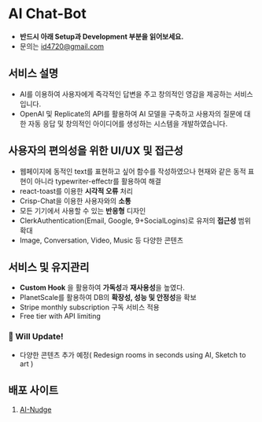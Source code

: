 # AI Chat-Bot

- **반드시 아래 Setup과 Development 부분을 읽어보세요.**
- 문의는 id4720@gmail.com

## 서비스 설명
- AI를 이용하여 사용자에게 즉각적인 답변을 주고 창의적인 영감을 제공하는 서비스입니다.
- OpenAI 및 Replicate의 API를 활용하여 AI 모델을 구축하고 사용자의 질문에 대한 자동 응답 및 창의적인 아이디어를 생성하는 시스템을 개발하였습니다.

## **사용자의 편의성을 위한 UI/UX 및 접근성**
  - 웹페이지에 동적인 text를 표현하고 싶어 함수를 작성하였으나 현재와 같은 동적 표현이 아니라 typewriter-effectr를 활용하여 해결
  - react-toast를 이용한 **시각적 오류** 처리
  - Crisp-Chat을 이용한 사용자와의 **소통**
  - 모든 기기에서 사용할 수 있는 **반응형** 디자인
  - ClerkAuthentication(Email, Google, 9+SocialLogins)로 유저의 **접근성** 범위 확대
  - Image, Conversation, Video, Music 등 다양한 콘텐츠
## **서비스 및 유지관리**
  - **Custom Hook** 을 활용하여 **가독성**과 **재사용성**을 높였다.
  - PlanetScale를 활용하여 DB의 **확장성, 성능 및 안정성**을 확보
  - Stripe monthly subscription 구독 서비스 적용
  - Free tier with API limiting

### 🧭 Will Update!

- 다양한 콘텐츠 추가 예정( Redesign rooms in seconds using AI, Sketch to art )

## 배포 사이트
1. [AI-Nudge](https://ai-nudge.vercel.app)
